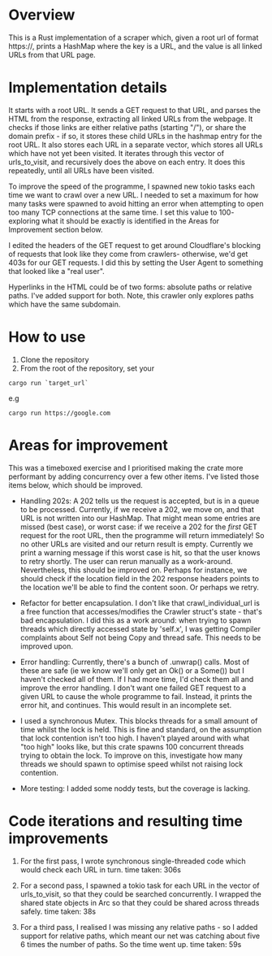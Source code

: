 # Overview
This is a Rust implementation of a scraper which, given a root url of format https://<domainname>, prints a HashMap where the key is a URL, and the value is all linked URLs from that URL page.

# Implementation details
It starts with a root URL. It sends a GET request to that URL, and parses the HTML from the response, extracting all linked URLs from the webpage. It checks if those links are either relative paths (starting "/"), or share the domain prefix - if so, it stores these child URLs in the hashmap entry for the root URL. It also stores each URL in a separate vector, which stores all URLs which have not yet been visited.
It iterates through this vector of urls_to_visit, and recursively does the above on each entry. It does this repeatedly, until all URLs have been visited.

To improve the speed of the programme, I spawned new tokio tasks each time we want to crawl over a new URL. I needed to set a maximum for how many tasks were spawned to avoid hitting an error when attempting to open too many TCP connections at the same time. I set this value to 100- exploring what it should be exactly is identified in the Areas for Improvement section below.

I edited the headers of the GET request to get around Cloudflare's blocking of requests that look like they come from crawlers- otherwise, we'd get 403s for our GET requests. I did this by setting the User Agent to something that looked like a "real user".

Hyperlinks in the HTML could be of two forms: absolute paths or relative paths. I've added support for both. Note, this crawler only explores paths which have the same subdomain.


# How to use
1. Clone the repository
1. From the root of the repository, set your 
```console
cargo run `target_url`
```

e.g 

```console
cargo run https://google.com
```

# Areas for improvement

This was a timeboxed exercise and I prioritised making the crate more performant by adding concurrency over a few other items. I've listed those items below, which should be improved.

- Handling 202s: A 202 tells us the request is accepted, but is in a queue to be processed. Currently, if we receive a 202, we move on, and that URL is not written into our HashMap. That might mean some entries are missed (best case), or worst case: if we receive a 202 for the *first* GET request for the root URL, then the programme will return immediately! So no other URLs are visited and our return result is empty. Currently we print a warning message if this worst case is hit, so that the user knows to retry shortly. The user can rerun manually as a work-around. Nevertheless, this should be improved on. Perhaps for instance, we should check if the location field in the 202 response headers points to the location we'll be able to find the content soon. Or perhaps we retry.

- Refactor for better encapsulation. I don't like that crawl_individual_url is a free function that accesses/modifies the Crawler struct's state - that's bad encapsulation. I did this as a work around: when trying to spawn threads which directly accessed state by 'self.x', I was getting Compiler complaints about Self not being Copy and thread safe. This needs to be improved upon.

- Error handling: Currently, there's a bunch of .unwrap() calls. Most of these are safe (ie we know we'll only get an Ok() or a Some()) but I haven't checked all of them. If I had more time, I'd check them all and improve the error handling. I don't want one failed GET request to a given URL to cause the whole programme to fail. Instead, it prints the error hit, and continues. This would result in an incomplete set. 

- I used a synchronous Mutex. This blocks threads for a small amount of time whilst the lock is held. This is fine and standard, on the assumption that lock contention isn't too high. I haven't played around with what "too high" looks like, but this crate spawns 100 concurrent threads trying to obtain the lock. To improve on this, investigate how many threads we should spawn to optimise speed whilst not raising lock contention.

- More testing: I added some noddy tests, but the coverage is lacking.
# Code iterations and resulting time improvements
1. For the first pass, I wrote synchronous single-threaded code which would check each URL in turn.
    time taken: 306s

1. For a second pass, I spawned a tokio task for each URL in the vector of urls_to_visit, so that they could be searched concurrently. I wrapped the shared state objects in Arc<Mutexes> so that they could be shared across threads safely.
    time taken: 38s

2. For a third pass, I realised I was missing any relative paths - so I added support for relative paths, which meant our net was catching about five 6 times the number of paths. So the time went up.
    time taken: 59s


